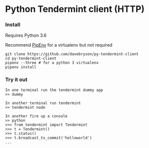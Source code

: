 # Python Tendermint client (HTTP)

### Install
Requires Python 3.6

Recommend [PipEnv](http://docs.pipenv.org/en/latest/) for a virtualenv but not required
```
git clone https://github.com/davebryson/py-tendermint-client
cd py-tendermint-client
pipenv --three # for a python 3 virtualenv
pipenv install
```

### Try it out
```
In one terminal run the tendermint dummy app
>> dummy

In another terminal run tendermint
>> tendermint node

In another fire up a console
>> python
>>> from tendermint import Tendermint
>>> t = Tendermint()
>>> t.status()
>>> t.broadcast_tx_commit('helloworld')
...
```
